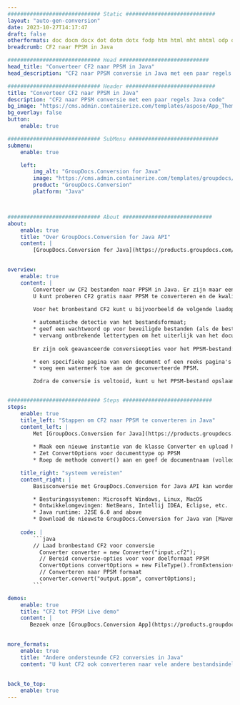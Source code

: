 ```yaml
---
############################# Static ############################
layout: "auto-gen-conversion"
date: 2023-10-27T14:17:47
draft: false
otherformats: doc docm docx dot dotm dotx fodp htm html mht mhtml odp odt otp pot potm potx pps ppsm ppsx ppt pptm pptx rtf
breadcrumb: CF2 naar PPSM in Java

############################# Head ############################
head_title: "Converteer CF2 naar PPSM in Java"
head_description: "CF2 naar PPSM conversie in Java met een paar regels code. Converteer meer dan 160 bestandsindelingen met de GroupDocs-documentconversie-API voor Java"

############################# Header ############################
title: "Converteer CF2 naar PPSM in Java"
description: "CF2 naar PPSM conversie met een paar regels Java code"
bg_image: "https://cms.admin.containerize.com/templates/aspose/App_Themes/V3/images/bg/header1.png"
bg_overlay: false
button:
    enable: true

############################# SubMenu ############################
submenu:
    enable: true

    left:
        img_alt: "GroupDocs.Conversion for Java"
        image: "https://cms.admin.containerize.com/templates/groupdocs/images/product-logos/90x90-noborder/groupdocs-conversion-java.png"
        product: "GroupDocs.Conversion"
        platform: "Java"



############################# About ############################
about:
    enable: true
    title: "Over GroupDocs.Conversion for Java API"
    content: |
        [GroupDocs.Conversion for Java](https://products.groupdocs.com/conversion/java/) is een geavanceerde conversie-API voor bestandsindelingen voor het converteren tussen populaire afbeeldings- en documentindelingen zoals Microsoft Office, OpenDocument, PDF, HTML, e-mail, CAD. en nog veel meer met slechts een paar regels code. De native API detecteert automatisch de formaten van de originele documenten en biedt veel opties voor het aanpassen van de geconverteerde documenten. Naast de functie om informatie uit een document te extraheren, ondersteunt het standaard ook het cachen van de conversieresultaten naar de lokale schijf. Elk type cacheopslag kan echter worden ondersteund door de juiste interfaces te implementeren - Amazon S3, Dropbox, Google Drive, Windows Azure, Reddis of andere.
    

overview:
    enable: true
    content: |
        Converteer uw CF2 bestanden naar PPSM in Java. Er zijn maar een paar regels Java code nodig op elk platform naar keuze, zoals Windows, Linux, macOS.
        U kunt proberen CF2 gratis naar PPSM te converteren en de kwaliteit van de conversieresultaten te evalueren. Naast eenvoudige scripts voor bestandsconversie, kunt u meer geavanceerde opties proberen voor het laden van het CF2-bronbestand en het opslaan van de PPSM-uitvoer. 
        
        Voor het bronbestand CF2 kunt u bijvoorbeeld de volgende laadopties gebruiken:

        * automatische detectie van het bestandsformaat;
        * geef een wachtwoord op voor beveiligde bestanden (als de bestandsindeling dit ondersteunt);
        * vervang ontbrekende lettertypen om het uiterlijk van het document te behouden.
        
        Er zijn ook geavanceerde conversieopties voor het PPSM-bestand:

        * een specifieke pagina van een document of een reeks pagina's converteren;
        * voeg een watermerk toe aan de geconverteerde PPSM.

        Zodra de conversie is voltooid, kunt u het PPSM-bestand opslaan in uw lokale bestandspad of in opslag van derden, zoals FTP, Amazon S3, Google Drive, Dropbox enz. Let op - om CF2 te converteren tot PPSM, hoeft u geen extra software te installeren, zoals MS Office, Open Office, Adobe Acrobat Reader etc.


############################# Steps ############################
steps:
    enable: true
    title_left: "Stappen om CF2 naar PPSM te converteren in Java"
    content_left: |
        Met [GroupDocs.Conversion for Java](https://products.groupdocs.com/conversion/java/) kunnen ontwikkelaars het CF2-bestand eenvoudig converteren naar PPSM met een paar regels code.
        
        * Maak een nieuwe instantie van de klasse Converter en upload het bestand CF2 met het volledige pad
        * Zet ConvertOptions voor documenttype op PPSM
        * Roep de methode convert() aan en geef de documentnaam (volledig pad) en formaat (PPSM) door als parameter

    title_right: "systeem vereisten"
    content_right: |
        Basisconversie met GroupDocs.Conversion for Java API kan worden gedaan met slechts een paar regels code. Onze API's worden ondersteund op alle belangrijke platforms en besturingssystemen. Voordat u de onderstaande code uitvoert, moet u ervoor zorgen dat de volgende vereisten op uw systeem zijn geïnstalleerd.

        * Besturingssystemen: Microsoft Windows, Linux, MacOS
        * Ontwikkelomgevingen: NetBeans, Intellij IDEA, Eclipse, etc.
        * Java runtime: J2SE 6.0 and above
        * Download de nieuwste GroupDocs.Conversion for Java van [Maven](https://repository.groupdocs.com/webapp/#/artifacts/browse/tree/General/repo/com/groupdocs/groupdocs-conversion)
         
    code: |
        ```java    
        // Laad bronbestand CF2 voor conversie
          Converter converter = new Converter("input.cf2");
          // Bereid conversie-opties voor voor doelformaat PPSM
          ConvertOptions convertOptions = new FileType().fromExtension("ppsm").getConvertOptions();
          // Converteren naar PPSM formaat
          converter.convert("output.ppsm", convertOptions);
        ```

demos:
    enable: true
    title: "CF2 tot PPSM Live demo"
    content: |
       Bezoek onze [GroupDocs.Conversion App](https://products.groupdocs.app/conversion/family) website en probeer CF2 naar PPSM conversie nu. De gratis demo heeft de volgende voordelen:
          

more_formats:
    enable: true
    title: "Andere ondersteunde CF2 conversies in Java"
    content: "U kunt CF2 ook converteren naar vele andere bestandsindelingen. Zie de lijst hieronder."
       
       
back_to_top:
    enable: true
---
```

